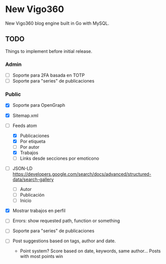# New Vigo360

New Vigo360 blog engine built in Go with MySQL.

## TODO

Things to implement before initial release.

### Admin

- [ ] Soporte para 2FA basada en TOTP
- [ ] Soporte para "series" de publicaciones

### Public

- [X] Soporte para OpenGraph
- [X] Sitemap.xml
- [ ] Feeds atom
	- [X] Publicaciones
	- [X] Por etiqueta
	- [ ] Por autor
	- [X] Trabajos
	- [ ] Links desde secciones por emoticono
- [ ] JSON-LD
	https://developers.google.com/search/docs/advanced/structured-data/search-gallery
	- [ ] Autor
	- [ ] Publicación
	- [ ] Inicio
- [X] Mostrar trabajos en perfil
- [ ] Errors: show requested path, function or something
- [ ] Soporte para "series" de publicaciones

- [ ] Post suggestions based on tags, author and date.
	- Point system? Score based on date, keywords, same author... Posts with most points win